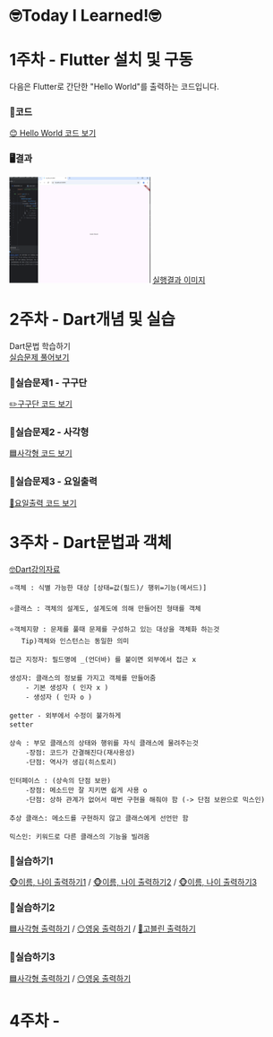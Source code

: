 # 🤓Today I Learned!🤓

# 1주차 - Flutter 설치 및 구동

다음은 Flutter로 간단한 "Hello World"를 출력하는 코드입니다.    

### 📖코드

[😊 Hello World 코드 보기](app/1week/hello.dart)

### 🖥️결과
<img src="./app/hello.png" width="50%" height="40%" alt="결과창"></img>
[실행결과 이미지](app/hello.png)

# 2주차 - Dart개념 및 실습

Dart문법 학습하기 <br>
[실습문제 풀어보기](https://docs.google.com/presentation/d/1aXllAnu3ZwwrJS9AMnVU6ud_vTI0keaCIOBQn-QEM64/edit#slide=id.g3335d87db6b_0_143)

### 📖실습문제1 - 구구단

[✏️구구단 코드 보기](app/2week/ex1.dart)

### 📖실습문제2 - 사각형

[🟦사각형 코드 보기](app/2week/ex2.dart)

### 📖실습문제3 - 요일출력

[📆요일출력 코드 보기](app/2week/ex3.dart)

# 3주차 -  Dart문법과 객체 

[🤓Dart강의자료](https://docs.google.com/presentation/d/1oYM2Qn0lEdFe5TLlpiKle7p_ecdEVhmuH4kYWWJqmwQ/edit?usp=sharing)

```
⭐객체 : 식별 가능한 대상 [상태=값(필드)/ 행위=기능(메서드)]

⭐클래스 : 객체의 설계도, 설계도에 의해 만들어진 형태를 객체

⭐객체지향 : 문제를 풀때 문제를 구성하고 있는 대상을 객체화 하는것
   Tip)객체와 인스턴스는 동일한 의미

접근 지정자: 필드명에 _(언더바) 를 붙이면 외부에서 접근 x

생성자: 클래스의 정보를 가지고 객체를 만들어줌
    - 기본 생성자 ( 인자 x ) 
    - 생성자 ( 인자 o )

getter - 외부에서 수정이 불가하게 
setter

상속 : 부모 클래스의 상태와 행위를 자식 클래스에 물려주는것
    -장점: 코드가 간결해진다(재사용성)
    -단점: 역사가 생김(히스토리)

인터페이스 : (상속의 단점 보완)
    -장점: 메소드만 잘 지키면 쉽게 사용 o
    -단점: 상하 관계가 없어서 매번 구현을 해줘야 함 (-> 단점 보완으로 믹스인)

추상 클래스: 메소드를 구현하지 않고 클래스에게 선언만 함

믹스인: 키워드로 다른 클래스의 기능을 빌려옴
```

### 📖실습하기1

[🐵이름, 나이 출력하기1](app/3week/ex4-1.dart) / [🐵이름, 나이 출력하기2](app/3week/ex4-2.dart) / [🐵이름, 나이 출력하기3](app/3week/ex4-3.dart)

### 📖실습하기2

[🟦사각형 출력하기](app/3week/ex4-4.dart) / [😶영웅 출력하기](app/3week/ex4-5.dart) / [🧌고블린 출력하기](app/3week/ex4-6.dart)

### 📖실습하기3

[🟦사각형 출력하기](app/3week/ex4-4.dart) / [😶영웅 출력하기](app/3week/ex4-5.dart)

# 4주차 -   

